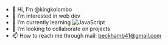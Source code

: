 - 👋 Hi, I’m @kingkolombo
- 👀 I’m interested in web dev
- 🌱 I’m currently learning
![JavaScript](https://img.shields.io/badge/javascript-%23323330.svg?style=for-the-badge&logo=javascript&logoColor=%23F7DF1E)
- 💞️ I’m looking to collaborate on projects
- 📫 How to reach me through mail: beckhamb41@gmail.com

<!---
kingkolombo/kingkolombo is a ✨ special ✨ repository because its `README.md` (this file) appears on your GitHub profile.
You can click the Preview link to take a look at your changes.
--->
